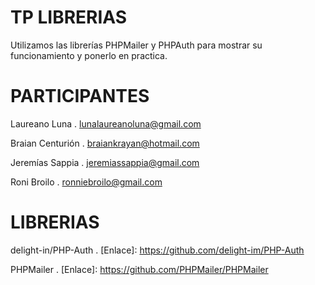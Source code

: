 # TP LIBRERIAS

Utilizamos las librerías PHPMailer y PHPAuth para mostrar su funcionamiento y ponerlo en practica.

# PARTICIPANTES

Laureano Luna . lunalaureanoluna@gmail.com

Braian Centurión . braiankrayan@hotmail.com

Jeremías Sappia . jeremiassappia@gmail.com

Roni Broilo . ronniebroilo@gmail.com

# LIBRERIAS

delight-in/PHP-Auth . [Enlace]: https://github.com/delight-im/PHP-Auth

PHPMailer . [Enlace]: https://github.com/PHPMailer/PHPMailer
